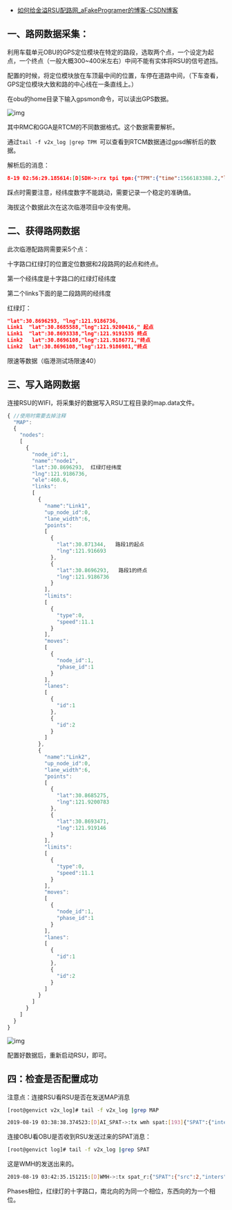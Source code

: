 - [如何给金溢RSU配路网_aFakeProgramer的博客-CSDN博客](https://blog.csdn.net/usstmiracle/article/details/100072861)

## **一、路网数据采集：**

利用车载单元OBU的GPS定位模块在特定的路段，选取两个点，一个设定为起点，一个终点（一般大概300~400米左右）中间不能有实体将RSU的信号遮挡。

配置的时候，将定位模块放在车顶最中间的位置，车停在道路中间，（下车查看，GPS定位模块大致和路的中心线在一条直线上。）

在obu的home目录下输入gpsmon命令，可以读出GPS数据。

![img](https://img-blog.csdnimg.cn/2019082610362834.png?x-oss-process=image/watermark,type_ZmFuZ3poZW5naGVpdGk,shadow_10,text_aHR0cHM6Ly9ibG9nLmNzZG4ubmV0L3Vzc3RtaXJhY2xl,size_16,color_FFFFFF,t_70)

 

其中RMC和GGA是RTCM的不同数据格式。这个数据需要解析。

通过`tail -f v2x_log |grep TPM `可以查看到RTCM数据通过gpsd解析后的数据。

解析后的消息：

```json
8-19 02:56:29.185614:[D]SDH->:rx tpi tpm:{"TPM":{"time":1566183388.2,"lat":30.8685588,"lng":121.9200416,"elv":5.6,"speed":0.005,"head":0.0,"err_elv":22.08}}
```

踩点时需要注意，经纬度数字不能跳动，需要记录一个稳定的准确值。

海拔这个数据此次在这次临港项目中没有使用。

## **二、获得路网数据**

此次临港配路网需要采5个点：

十字路口红绿灯的位置定位数据和2段路网的起点和终点。

第一个经纬度是十字路口的红绿灯经纬度

第二个links下面的是二段路网的经纬度

红绿灯：

```json
"lat":30.8696293, "lng":121.9186736,
Link1  "lat":30.8685588,"lng":121.9200416," 起点
Link1  "lat":30.8693338,"lng":121.9191535 终点
Link2   lat":30.8696108,"lng":121.9186771,"终点
Link2  lat":30.8696108,"lng":121.9186981,"终点
```

限速等数据（临港测试场限速40）

## **三、写入路网数据**

连接RSU的WIFI，将采集好的数据写入RSU工程目录的map.data文件。

```javascript
{ //使用时需要去掉注释
  "MAP":
  {
    "nodes":
    [
      {
        "node_id":1,
        "name":"node1",
		"lat":30.8696293,  红绿灯经纬度  
		"lng":121.9186736,
        "ele":460.6,
        "links":
        [
          {
            "name":"Link1",
            "up_node_id":0,
            "lane_width":6,
            "points":
            [
              {
				"lat":30.871344,   路段1的起点
				"lng":121.916693
              },
              {              
				"lat":30.8696293,   路段1的终点
				"lng":121.9186736
              }
            ],
            "limits":
            [
              {
                "type":0,
                "speed":11.1                
              }
            ],
            "moves":
            [
              {
                "node_id":1,
                "phase_id":1
              }
            ],
            "lanes":
            [
              {
                "id":1
              },
			  {
                "id":2
              }
            ]
          },
		  {
            "name":"Link2",
            "up_node_id":0,
            "lane_width":6,
            "points":
            [
              {
				"lat":30.8685275,
				"lng":121.9200783
              },
              {              
				"lat":30.8693471,
				"lng":121.919146
              }
            ],
            "limits":
            [
              {
                "type":0,
                "speed":11.1                
              }
            ],
            "moves":
            [
              {
                "node_id":1,
                "phase_id":1
              }
            ],
            "lanes":
            [
              {
                "id":1
              },
			  {
                "id":2
              }
            ]
          } 		  
        ]
      }
    ]
  }
}
```

![img](https://img-blog.csdnimg.cn/20190826103644613.png)

 

配置好数据后，重新启动RSU，即可。

## 四：检查是否配置成功

注意点：连接RSU看RSU是否在发送MAP消息

```bash
[root@genvict v2x_log]# tail -f v2x_log |grep MAP

2019-08-19 03:38:38.374523:[D]AI_SPAT->:tx wmh spat:[193]{"SPAT":{"inters":[{"node_id":1,"status":32,"phases":[{"id":1,"ph_states":[{"lights":3,"start_time":0,"likely_time":4}]},{"id":2,"ph_states":[{"lights":5,"start_time":0,"likely_time":4}]}]}]}}
```

连接OBU看OBU是否收到RSU发送过来的SPAT消息：

```bash
[root@genvict log]# tail -f v2x_log |grep SPAT
```

这是WMH的发送出来的。

```bash
2019-08-19 03:42:35.151215:[D]WMH->:tx spat_r:{"SPAT":{"src":2,"inters":[{"node_id":1,"status":32,"phases":[{"id":1,"ph_states":[{"light":3,"start_time":0.0,"likely_time":9.0}]},{"id":2,"ph_states":[{"light":5,"start_time":0.0,"likely_time":9.0}]}]}]}}
```

Phases相位，红绿灯的十字路口，南北向的为同一个相位，东西向的为一个相位。